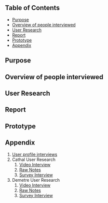 Table of Contents
---
- [Purpose](#purpose)
- [Overview of people interviewed](#overview-of-people-interviewed)
- [User Research](#user-reserach)
- [Report](#report)
- [Prototype](#prototype)
- [Appendix](#appendix)

## Purpose

## Overview of people interviewed

## User Research

## Report

## Prototype

## Appendix

1. [User profile interviews](./data/user_profile_interviews.pdf)
2. Cathal User Research
    1. [Video Interview](https://utoronto.zoom.us/rec/share/a32A6IY2qVHLaKjjYpxD4RsqpI5f-huRwCPajzow2h9qYHqiFqbITlhRk3CQBKtS.6v-0pMG3g8d5SUIq)
    2. [Raw Notes](./data/user_research_cathal_rawnotes.txt)
    3. [Survey Interview](./data/user_research_cathal.pdf)
3. Demetre User Research
    1. [Video Interview](https://utoronto.zoom.us/rec/share/LwsuE5Dy_iAjw0urVDOuYtfEqeMMLEKSfxl8aFTxRpJhG-N9EASEgQjH_YqhS365.bMnWrnjcYKCpBodg)
    2. [Raw Notes](./data/user_research_demetre_rawnotes.txt)
    3. [Survey Interview](./data/user_research_demetre.pdf)